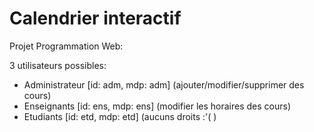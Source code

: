 # Calendrier interactif
Projet Programmation Web:

3 utilisateurs possibles:
  - Administrateur [id: adm, mdp: adm] (ajouter/modifier/supprimer des cours)
  - Enseignants [id: ens, mdp: ens] (modifier les horaires des cours)
  - Etudiants [id: etd, mdp: etd] (aucuns droits :'( )
